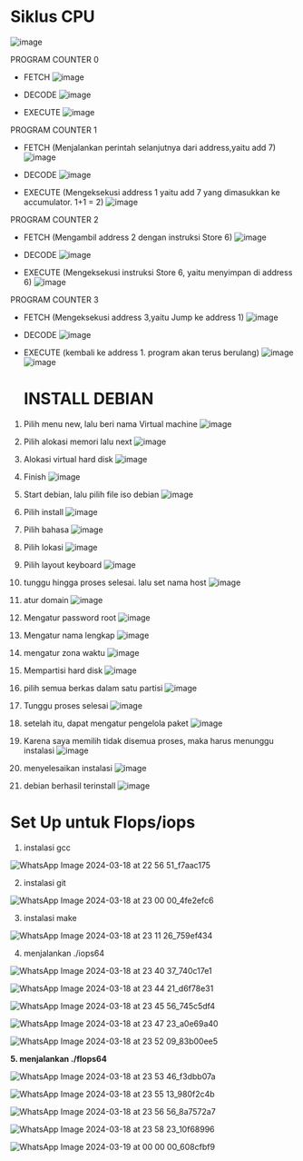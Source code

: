 # Siklus CPU
![image](https://github.com/luqmanrafi/SysOP24-312521027/assets/70551637/3be325de-ff61-4ff8-a694-4a2906fa28e1)

PROGRAM COUNTER 0
- FETCH
  ![image](https://github.com/luqmanrafi/SysOP24-312521027/assets/70551637/a1d73f8d-f067-4456-b056-d5b6b50f1bf9)

- DECODE
  ![image](https://github.com/luqmanrafi/SysOP24-312521027/assets/70551637/fb129fec-f2b6-4a0e-9d1c-1f29a0ff1bf4)

- EXECUTE
  ![image](https://github.com/luqmanrafi/SysOP24-312521027/assets/70551637/0b979003-c876-4877-9921-75e3c0e367da)

PROGRAM COUNTER 1
- FETCH (Menjalankan perintah selanjutnya dari address,yaitu add 7)
  ![image](https://github.com/luqmanrafi/SysOP24-312521027/assets/70551637/4ec321d0-27ee-4945-bdef-6ca925276c22)

- DECODE
  ![image](https://github.com/luqmanrafi/SysOP24-312521027/assets/70551637/4abbba9d-000b-475e-a881-18d9344cba41)

- EXECUTE (Mengeksekusi address 1 yaitu add 7 yang dimasukkan ke accumulator. 1+1 = 2)
  ![image](https://github.com/luqmanrafi/SysOP24-312521027/assets/70551637/2e2aca22-869b-46bb-89b0-a78cc6fdbbcd)

PROGRAM COUNTER 2
- FETCH (Mengambil address 2 dengan instruksi Store 6)
  ![image](https://github.com/luqmanrafi/SysOP24-312521027/assets/70551637/d203e131-5e83-43fd-bfff-1b62d3f01ed6)

- DECODE
  ![image](https://github.com/luqmanrafi/SysOP24-312521027/assets/70551637/386ecccf-1b86-4690-a0bc-75b2d5b616ad)

- EXECUTE (Mengeksekusi instruksi Store 6, yaitu menyimpan di address 6)
  ![image](https://github.com/luqmanrafi/SysOP24-312521027/assets/70551637/e4160788-1fb4-428c-9102-4a332abc375e)

PROGRAM COUNTER 3
- FETCH (Mengeksekusi address 3,yaitu Jump ke address 1)
  ![image](https://github.com/luqmanrafi/SysOP24-312521027/assets/70551637/4537d27c-0b92-4e36-9dd6-472db839fc89)

- DECODE
  ![image](https://github.com/luqmanrafi/SysOP24-312521027/assets/70551637/416ef1cc-8048-4dee-8d2c-91bbae58e441)

- EXECUTE (kembali ke address 1. program akan terus berulang)
  ![image](https://github.com/luqmanrafi/SysOP24-312521027/assets/70551637/aadaa2ae-8934-4554-9a7d-72107e33f500)
  ![image](https://github.com/luqmanrafi/SysOP24-312521027/assets/70551637/e78209e3-b8e6-4b20-816a-f4d31eb215bc)

  # INSTALL DEBIAN
1. Pilih menu new, lalu beri nama Virtual machine
   ![image](https://github.com/luqmanrafi/SysOP24-312521027/assets/70551637/8c8528c5-ef81-4b5e-9c0e-a2db1159a6a5)

2. Pilih alokasi memori lalu next
   ![image](https://github.com/luqmanrafi/SysOP24-312521027/assets/70551637/4f6f10a4-7cb2-483e-9680-6b46bba4732e)
3. Alokasi virtual hard disk
   ![image](https://github.com/luqmanrafi/SysOP24-312521027/assets/70551637/e997e801-1ce9-43ef-94b5-10649eae0f8a)
4. Finish
   ![image](https://github.com/luqmanrafi/SysOP24-312521027/assets/70551637/5097019e-0f38-42f5-b811-f268711064b4)
5. Start debian, lalu pilih file iso debian
   ![image](https://github.com/luqmanrafi/SysOP24-312521027/assets/70551637/57fe5fb6-fb1a-4b3d-b27c-eb7b0f12af44)
6. Pilih install
   ![image](https://github.com/luqmanrafi/SysOP24-312521027/assets/70551637/3b40fba2-b83c-4583-870f-01c5b2613d72)
7. Pilih bahasa
   ![image](https://github.com/luqmanrafi/SysOP24-312521027/assets/70551637/a0bca4c8-5778-4bc3-b928-6a7e0abd3640)
8. Pilih lokasi
   ![image](https://github.com/luqmanrafi/SysOP24-312521027/assets/70551637/f6fef654-1fd4-4455-aa6c-8be5ad9017aa)
9. Pilih layout keyboard
    ![image](https://github.com/luqmanrafi/SysOP24-312521027/assets/70551637/462b19f4-a188-488a-965f-6b8c3d82fb23)
10. tunggu hingga proses selesai. lalu set nama host
    ![image](https://github.com/luqmanrafi/SysOP24-312521027/assets/70551637/c2309a87-8b5d-45a3-8e25-d45372ba9fa5)
11. atur domain
    ![image](https://github.com/luqmanrafi/SysOP24-312521027/assets/70551637/f32f6d57-c64b-4919-af2c-08de89e44ad0)
12. Mengatur password root
    ![image](https://github.com/luqmanrafi/SysOP24-312521027/assets/70551637/610dfb7e-583a-4a7a-8319-865e43a19547)
13. Mengatur nama lengkap
    ![image](https://github.com/luqmanrafi/SysOP24-312521027/assets/70551637/3b6d3d03-7982-4c88-b721-294fe69aa97e)
14. mengatur zona waktu
    ![image](https://github.com/luqmanrafi/SysOP24-312521027/assets/70551637/84b949f4-d029-444a-8457-ca0eb3d5b78e)
15. Mempartisi hard disk
  ![image](https://github.com/luqmanrafi/SysOP24-312521027/assets/70551637/2f00ff8e-8ea5-4d36-8420-df859afbeb87)
16. pilih semua berkas dalam satu partisi
    ![image](https://github.com/luqmanrafi/SysOP24-312521027/assets/70551637/31f68ecc-7037-4afc-be35-311e4fe522d0)
17. Tunggu proses selesai
    ![image](https://github.com/luqmanrafi/SysOP24-312521027/assets/70551637/e42ed1de-cb9d-4eb4-b6b7-236deb8f8ba7)
18. setelah itu, dapat mengatur pengelola paket
    ![image](https://github.com/luqmanrafi/SysOP24-312521027/assets/70551637/fc4676d2-3a59-4d98-8351-bf01d8a12b85)
19. Karena saya memilih tidak disemua proses, maka harus menunggu instalasi
    ![image](https://github.com/luqmanrafi/SysOP24-312521027/assets/70551637/3785b8cb-97f3-4b15-b8b0-b9d76729e233)
20. menyelesaikan instalasi
    ![image](https://github.com/luqmanrafi/SysOP24-312521027/assets/70551637/fd5a0a34-0714-4ec7-9546-4e5f052ad9e3)
21. debian berhasil terinstall
    ![image](https://github.com/luqmanrafi/SysOP24-312521027/assets/70551637/ae8286a7-6fbe-4080-a5cb-0be9f6b26ffa)
    

# Set Up untuk Flops/iops
1. instalasi gcc

![WhatsApp Image 2024-03-18 at 22 56 51_f7aac175](https://github.com/luqmanrafi/SysOP24-312521027/assets/70551637/d094d705-ac06-445f-8bb5-54015ca3e5fc)

2. instalasi git

![WhatsApp Image 2024-03-18 at 23 00 00_4fe2efc6](https://github.com/luqmanrafi/SysOP24-312521027/assets/70551637/505bce0d-bdf4-4a48-9b21-ac408d19341a)

3. instalasi make

![WhatsApp Image 2024-03-18 at 23 11 26_759ef434](https://github.com/luqmanrafi/SysOP24-312521027/assets/70551637/7cd3873e-fa87-47b9-aa7a-f6aec72c3864)


4. menjalankan ./iops64

![WhatsApp Image 2024-03-18 at 23 40 37_740c17e1](https://github.com/luqmanrafi/SysOP24-312521027/assets/70551637/5ab63814-51c2-4589-9c4f-5c215be76b74)

![WhatsApp Image 2024-03-18 at 23 44 21_d6f78e31](https://github.com/luqmanrafi/SysOP24-312521027/assets/70551637/e44ba26f-d54e-482f-bd96-e5a9ac3a5a42)

![WhatsApp Image 2024-03-18 at 23 45 56_745c5df4](https://github.com/luqmanrafi/SysOP24-312521027/assets/70551637/7069de69-0b9b-49dc-8ec8-241e74b6fc1b)

![WhatsApp Image 2024-03-18 at 23 47 23_a0e69a40](https://github.com/luqmanrafi/SysOP24-312521027/assets/70551637/43ba85ca-6542-4dd0-bcec-823d3210f69d)

![WhatsApp Image 2024-03-18 at 23 52 09_83b00ee5](https://github.com/luqmanrafi/SysOP24-312521027/assets/70551637/1c46ab49-d15d-42d5-8421-0198b16b355f)



**5. menjalankan ./flops64**  

![WhatsApp Image 2024-03-18 at 23 53 46_f3dbb07a](https://github.com/luqmanrafi/SysOP24-312521027/assets/70551637/45946d57-1ccf-4e74-8b65-c3ba06bea610)

![WhatsApp Image 2024-03-18 at 23 55 13_980f2c4b](https://github.com/luqmanrafi/SysOP24-312521027/assets/70551637/27ed5f83-2ac7-4416-9dfe-55229c30db03)

![WhatsApp Image 2024-03-18 at 23 56 56_8a7572a7](https://github.com/luqmanrafi/SysOP24-312521027/assets/70551637/d67adab7-8b2e-4c02-a327-517d10dc5fe0)

![WhatsApp Image 2024-03-18 at 23 58 23_10f68996](https://github.com/luqmanrafi/SysOP24-312521027/assets/70551637/eb61d7f4-60b7-4474-926d-796fcfcc715d)

![WhatsApp Image 2024-03-19 at 00 00 00_608cfbf9](https://github.com/luqmanrafi/SysOP24-312521027/assets/70551637/75d85a0c-9271-4d9b-91a2-48a0e3567eaf)




  
